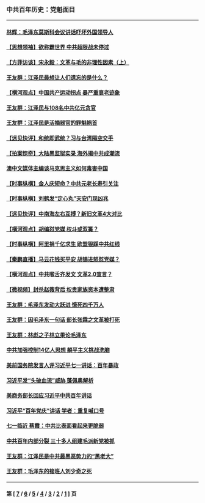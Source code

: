 ### 中共百年历史：党魁面目
---
#### [林辉：毛泽东莫斯科会议讲话吓坏外国领导人](../../pages/nf1176107/n13917931.md?09050430) 
#### [【思想领袖】欲称霸世界 中共超限战未停过](../../pages/nf1176107/n13745142.md?09050430) 
#### [【方菲访谈】宋永毅：文革与毛的非理性因素（上）](../../pages/nf1176107/n13469956.md?09050430) 
#### [王友群：江泽民最想让人们遗忘的是什么？](../../pages/nf1176107/n13408949.md?09050430) 
#### [【横河观点】中国共产运动拐点 暴严重衰老迹象](../../pages/nf1176107/n13388333.md?09050430) 
#### [王友群：江泽民与108名中共亿元贪官](../../pages/nf1176107/n13352358.md?09050430) 
#### [王友群：江泽民是活摘器官的罪魁祸首](../../pages/nf1176107/n13336903.md?09050430) 
#### [【远见快评】和统即武统？习与台湾隔空交手](../../pages/nf1176107/n13297739.md?09050430) 
#### [【拍案惊奇】大陆黑监狱实录 海外揭中共成潮流](../../pages/nf1176107/n13288853.md?09050430) 
#### [澳中文媒体主编谈马克思主义如何毒害中国](../../pages/nf1176107/n13257387.md?09050430) 
#### [【时事纵横】金人庆短命？中共元老长寿引关注](../../pages/nf1176107/n13217934.md?09050430) 
#### [【时事纵横】刘鹤发“定心丸”天安门现凶兆](../../pages/nf1176107/n13215416.md?09050430) 
#### [【远见快评】中南海左右互搏？新旧文革4大对比](../../pages/nf1176107/n13214745.md?09050430) 
#### [【横河观点】胡编怼党媒 权斗或双簧？](../../pages/nf1176107/n13210864.md?09050430) 
#### [【时事纵横】阿里捐千亿求生 欧盟狠踩中共红线](../../pages/nf1176107/n13206431.md?09050430) 
#### [【秦鹏直播】马云花钱买平安 胡锡进怒怼党媒？](../../pages/nf1176107/n13206392.md?09050430) 
#### [【横河观点】中共喉舌齐发文 文革2.0宣言？](../../pages/nf1176107/n13201248.md?09050430) 
#### [【微视频】封杀赵薇背后 权贵家族资本遭整肃](../../pages/nf1176107/n13197798.md?09050430) 
#### [王友群：毛泽东发动大跃进 饿死四千万人](../../pages/nf1176107/n13177158.md?09050430) 
#### [王友群：因毛泽东一句话 部长张霖之文革被打死](../../pages/nf1176107/n13161711.md?09050430) 
#### [王友群：林彪之子林立果论毛泽东](../../pages/nf1176107/n13128622.md?09050430) 
#### [中共加强控制14亿人思想 躺平主义挑战洗脑](../../pages/nf1176107/n13094299.md?09050430) 
#### [美前国务院发言人评习近平七一讲话：百年暴政](../../pages/nf1176107/n13066986.md?09050430) 
#### [习近平发“头破血流”威胁 蓬佩奥解析](../../pages/nf1176107/n13063604.md?09050430) 
#### [美商务部长回应习近平中共百年讲话](../../pages/nf1176107/n13062903.md?09050430) 
#### [习近平“百年党庆”讲话 学者：重复喊口号](../../pages/nf1176107/n13061411.md?09050430) 
#### [七一临近 蔡霞：中共比表面看起来更脆弱](../../pages/nf1176107/n13056418.md?09050430) 
#### [中共百年内部分裂 三十多人组建毛派新党被抓](../../pages/nf1176107/n13044023.md?09050430) 
#### [王友群：江泽民是中共最黑恶势力的“黑老大”](../../pages/nf1176107/n13022180.md?09050430) 
#### [王友群：毛泽东的接班人刘少奇之死](../../pages/nf1176107/n12991772.md?09050430) 

---
#### 第 [ [7](./7.md?09050430) / [6](./6.md?09050430) / [5](./5.md?09050430) / [4](./4.md?09050430) / [3](./3.md?09050430) / [2](./2.md?09050430) / [1](./1.md?09050430) ] 页
